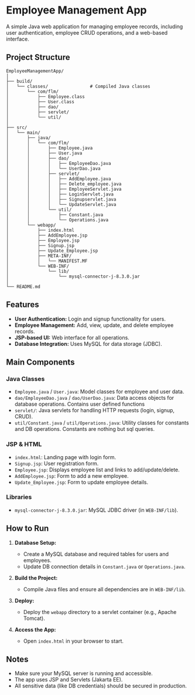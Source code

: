 # Employee Management App

A simple Java web application for managing employee records, including user authentication, employee CRUD operations, and a web-based interface.

## Project Structure

```
EmployeeManagementApp/
│
├── build/
│   └── classes/                # Compiled Java classes
│       └── com/flm/
│           ├── Employee.class
│           ├── User.class
│           ├── dao/
│           ├── servlet/
│           └── util/
│
├── src/
│   └── main/
│       ├── java/
│       │   └── com/flm/
│       │       ├── Employee.java
│       │       ├── User.java
│       │       ├── dao/
│       │       │   ├── EmployeeDao.java
│       │       │   └── UserDao.java
│       │       ├── servlet/
│       │       │   ├── AddEmployee.java
│       │       │   ├── Delete_employee.java
│       │       │   ├── EmployeeServlet.java
│       │       │   ├── LoginServlet.java
│       │       │   ├── Signupservlet.java
│       │       │   └── UpdateServlet.java
│       │       └── util/
│       │           ├── Constant.java
│       │           └── Operations.java
│       └── webapp/
│           ├── index.html
│           ├── AddEmployee.jsp
│           ├── Employee.jsp
│           ├── Signup.jsp
│           ├── Update_Employee.jsp
│           ├── META-INF/
│           │   └── MANIFEST.MF
│           └── WEB-INF/
│               └── lib/
│                   └── mysql-connector-j-8.3.0.jar
│
└── README.md
```

## Features

- **User Authentication:** Login and signup functionality for users.
- **Employee Management:** Add, view, update, and delete employee records.
- **JSP-based UI:** Web interface for all operations.
- **Database Integration:** Uses MySQL for data storage (JDBC).

## Main Components

### Java Classes

- `Employee.java` / `User.java`: Model classes for employee and user data.
- `dao/EmployeeDao.java` / `dao/UserDao.java`: Data access objects for database operations. Contains user defined functions
- `servlet/`: Java servlets for handling HTTP requests (login, signup, CRUD).
- `util/Constant.java` / `util/Operations.java`: Utility classes for constants and DB operations. Constants are nothing but sql queries.

### JSP & HTML

- `index.html`: Landing page with login form.
- `Signup.jsp`: User registration form.
- `Employee.jsp`: Displays employee list and links to add/update/delete.
- `AddEmployee.jsp`: Form to add a new employee.
- `Update_Employee.jsp`: Form to update employee details.

### Libraries

- `mysql-connector-j-8.3.0.jar`: MySQL JDBC driver (in `WEB-INF/lib`).

## How to Run

1. **Database Setup:**
	- Create a MySQL database and required tables for users and employees.
	- Update DB connection details in `Constant.java` or `Operations.java`.

2. **Build the Project:**
	- Compile Java files and ensure all dependencies are in `WEB-INF/lib`.

3. **Deploy:**
	- Deploy the `webapp` directory to a servlet container (e.g., Apache Tomcat).

4. **Access the App:**
	- Open `index.html` in your browser to start.

## Notes

- Make sure your MySQL server is running and accessible.
- The app uses JSP and Servlets (Jakarta EE).
- All sensitive data (like DB credentials) should be secured in production.